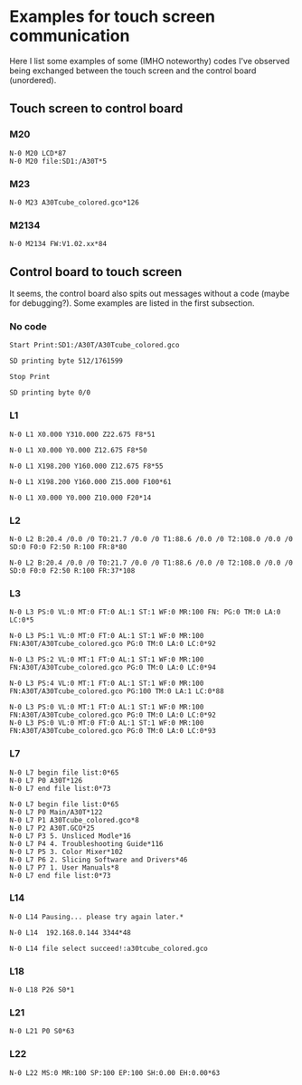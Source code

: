 # Examples for touch screen communication

Here I list some examples of some (IMHO noteworthy) codes I've observed being exchanged between the touch screen and the control board (unordered).

## Touch screen to control board

### M20
```
N-0 M20 LCD*87
N-0 M20 file:SD1:/A30T*5
```

### M23
```
N-0 M23 A30Tcube_colored.gco*126
```

### M2134
```
N-0 M2134 FW:V1.02.xx*84
```

## Control board to touch screen

It seems, the control board also spits out messages without a code (maybe for debugging?). Some examples are listed in the first subsection.

### No code
```
Start Print:SD1:/A30T/A30Tcube_colored.gco

SD printing byte 512/1761599

Stop Print

SD printing byte 0/0
```

### L1
```
N-0 L1 X0.000 Y310.000 Z22.675 F8*51

N-0 L1 X0.000 Y0.000 Z12.675 F8*50

N-0 L1 X198.200 Y160.000 Z12.675 F8*55

N-0 L1 X198.200 Y160.000 Z15.000 F100*61

N-0 L1 X0.000 Y0.000 Z10.000 F20*14
```

### L2
```
N-0 L2 B:20.4 /0.0 /0 T0:21.7 /0.0 /0 T1:88.6 /0.0 /0 T2:108.0 /0.0 /0 SD:0 F0:0 F2:50 R:100 FR:8*80

N-0 L2 B:20.4 /0.0 /0 T0:21.7 /0.0 /0 T1:88.6 /0.0 /0 T2:108.0 /0.0 /0 SD:0 F0:0 F2:50 R:100 FR:37*108
```

### L3
```
N-0 L3 PS:0 VL:0 MT:0 FT:0 AL:1 ST:1 WF:0 MR:100 FN: PG:0 TM:0 LA:0 LC:0*5

N-0 L3 PS:1 VL:0 MT:0 FT:0 AL:1 ST:1 WF:0 MR:100 FN:A30T/A30Tcube_colored.gco PG:0 TM:0 LA:0 LC:0*92

N-0 L3 PS:2 VL:0 MT:1 FT:0 AL:1 ST:1 WF:0 MR:100 FN:A30T/A30Tcube_colored.gco PG:0 TM:0 LA:0 LC:0*94

N-0 L3 PS:4 VL:0 MT:1 FT:0 AL:1 ST:1 WF:0 MR:100 FN:A30T/A30Tcube_colored.gco PG:100 TM:0 LA:1 LC:0*88

N-0 L3 PS:0 VL:0 MT:1 FT:0 AL:1 ST:1 WF:0 MR:100 FN:A30T/A30Tcube_colored.gco PG:0 TM:0 LA:0 LC:0*92
N-0 L3 PS:0 VL:0 MT:0 FT:0 AL:1 ST:1 WF:0 MR:100 FN:A30T/A30Tcube_colored.gco PG:0 TM:0 LA:0 LC:0*93
```

### L7
```
N-0 L7 begin file list:0*65
N-0 L7 P0 A30T*126
N-0 L7 end file list:0*73

N-0 L7 begin file list:0*65
N-0 L7 P0 Main/A30T*122
N-0 L7 P1 A30Tcube_colored.gco*8
N-0 L7 P2 A30T.GCO*25
N-0 L7 P3 5. Unsliced Modle*16
N-0 L7 P4 4. Troubleshooting Guide*116
N-0 L7 P5 3. Color Mixer*102
N-0 L7 P6 2. Slicing Software and Drivers*46
N-0 L7 P7 1. User Manuals*8
N-0 L7 end file list:0*73
```

### L14
```
N-0 L14 Pausing... please try again later.*

N-0 L14  192.168.0.144 3344*48

N-0 L14 file select succeed!:a30tcube_colored.gco
```

### L18
```
N-0 L18 P26 S0*1
```

### L21
```
N-0 L21 P0 S0*63
```

### L22
```
N-0 L22 MS:0 MR:100 SP:100 EP:100 SH:0.00 EH:0.00*63
```